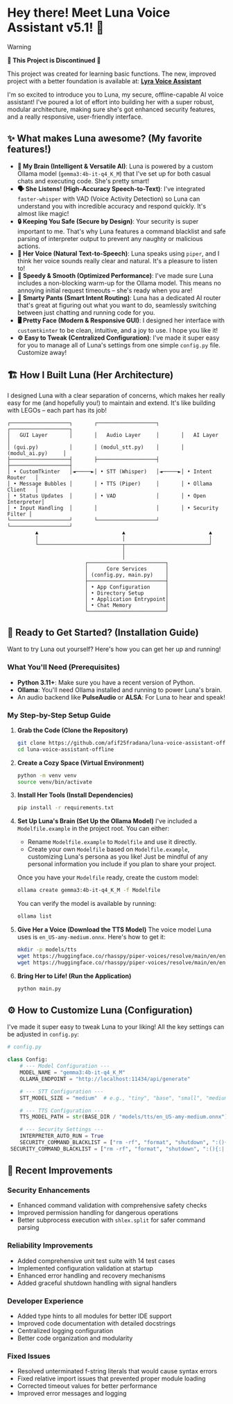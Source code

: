 # Hey there! Meet Luna Voice Assistant v5.1! 👋
> [!WARNING]
> **🚨 This Project is Discontinued 🚨**
>
> This project was created for learning basic functions. The new, improved project with a better foundation is available at: **[Lyra Voice Assistant](https://github.com/afif25fradana/lyra-voice-assistant.git)**

I'm so excited to introduce you to Luna, my secure, offline-capable AI voice assistant! I've poured a lot of effort into building her with a super robust, modular architecture, making sure she's got enhanced security features, and a really responsive, user-friendly interface.

## ✨ What makes Luna awesome? (My favorite features!)

-   **🤖 My Brain (Intelligent & Versatile AI)**: Luna is powered by a custom Ollama model (`gemma3:4b-it-q4_K_M`) that I've set up for both casual chats and executing code. She's pretty smart!
-   **🗣️ She Listens! (High-Accuracy Speech-to-Text)**: I've integrated `faster-whisper` with VAD (Voice Activity Detection) so Luna can understand you with incredible accuracy and respond quickly. It's almost like magic!
-   **🔒 Keeping You Safe (Secure by Design)**: Your security is super important to me. That's why Luna features a command blacklist and safe parsing of interpreter output to prevent any naughty or malicious actions.
-   **💬 Her Voice (Natural Text-to-Speech)**: Luna speaks using `piper`, and I think her voice sounds really clear and natural. It's a pleasure to listen to!
-   **🚀 Speedy & Smooth (Optimized Performance)**: I've made sure Luna includes a non-blocking warm-up for the Ollama model. This means no annoying initial request timeouts – she's ready when you are!
-   **🧠 Smarty Pants (Smart Intent Routing)**: Luna has a dedicated AI router that's great at figuring out what you want to do, seamlessly switching between just chatting and running code for you.
-   **🖥️ Pretty Face (Modern & Responsive GUI)**: I designed her interface with `customtkinter` to be clean, intuitive, and a joy to use. I hope you like it!
-   **⚙️ Easy to Tweak (Centralized Configuration)**: I've made it super easy for you to manage all of Luna's settings from one simple `config.py` file. Customize away!

## 🏗️ How I Built Luna (Her Architecture)

I designed Luna with a clear separation of concerns, which makes her really easy for me (and hopefully you!) to maintain and extend. It's like building with LEGOs – each part has its job!

```
┌───────────────────┐       ┌───────────────────┐       ┌───────────────────┐
│   GUI Layer       │       │   Audio Layer     │       │   AI Layer        │
│ (gui.py)          │       │ (modul_stt.py)    │       │ (modul_ai.py)     │
├───────────────────┤       ├───────────────────┤       ├───────────────────┤
│ • CustomTkinter   │◄─────►│ • STT (Whisper)   │◄─────►│ • Intent Router   │
│ • Message Bubbles │       │ • TTS (Piper)     │       │ • Ollama Client   │
│ • Status Updates  │       │ • VAD             │       │ • Open Interpreter│
│ • Input Handling  │       │                   │       │ • Security Filter │
└───────────────────┘       └───────────────────┘       └───────────────────┘
         ▲                           ▲                           ▲
         │                           │                           │
         └───────────────────────────┬───────────────────────────┘
                                     │
                                     │
                         ┌─────────────────────────┐
                         │      Core Services      │
                         │ (config.py, main.py)    │
                         ├─────────────────────────┤
                         │ • App Configuration     │
                         │ • Directory Setup       │
                         │ • Application Entrypoint│
                         │ • Chat Memory           │
                         └─────────────────────────┘
```

## 🚀 Ready to Get Started? (Installation Guide)

Want to try Luna out yourself? Here's how you can get her up and running!

### What You'll Need (Prerequisites)

-   **Python 3.11+**: Make sure you have a recent version of Python.
-   **Ollama**: You'll need Ollama installed and running to power Luna's brain.
-   An audio backend like **PulseAudio** or **ALSA**: For Luna to hear and speak!

### My Step-by-Step Setup Guide

1.  **Grab the Code (Clone the Repository)**
    ```bash
    git clone https://github.com/afif25fradana/luna-voice-assistant-offline.git
    cd luna-voice-assistant-offline
    ```

2.  **Create a Cozy Space (Virtual Environment)**
    ```bash
    python -m venv venv
    source venv/bin/activate
    ```

3.  **Install Her Tools (Install Dependencies)**
    ```bash
    pip install -r requirements.txt
    ```

4.  **Set Up Luna's Brain (Set Up the Ollama Model)**
    I've included a `Modelfile.example` in the project root. You can either:
    *   Rename `Modelfile.example` to `Modelfile` and use it directly.
    *   Create your own `Modelfile` based on `Modelfile.example`, customizing Luna's persona as you like! Just be mindful of any personal information you include if you plan to share your project.

    Once you have your `Modelfile` ready, create the custom model:
    ```bash
    ollama create gemma3:4b-it-q4_K_M -f Modelfile
    ```
    You can verify the model is available by running:
    ```bash
    ollama list
    ```

5.  **Give Her a Voice (Download the TTS Model)**
    The voice model Luna uses is `en_US-amy-medium.onnx`. Here's how to get it:
    ```bash
    mkdir -p models/tts
    wget https://huggingface.co/rhasspy/piper-voices/resolve/main/en/en_US/amy/medium/en_US-amy-medium.onnx -O models/tts/en_US-amy-medium.onnx
    wget https://huggingface.co/rhasspy/piper-voices/resolve/main/en/en_US/amy/medium/en_US-amy-medium.onnx.json -O models/tts/en_US-amy-medium.onnx.json
    ```

6.  **Bring Her to Life! (Run the Application)**
    ```bash
    python main.py
    ```

## ⚙️ How to Customize Luna (Configuration)

I've made it super easy to tweak Luna to your liking! All the key settings can be adjusted in `config.py`:

```python
# config.py

class Config:
    # --- Model Configuration ---
    MODEL_NAME = "gemma3:4b-it-q4_K_M"
    OLLAMA_ENDPOINT = "http://localhost:11434/api/generate"

    # --- STT Configuration ---
    STT_MODEL_SIZE = "medium"  # e.g., "tiny", "base", "small", "medium"

    # --- TTS Configuration ---
    TTS_MODEL_PATH = str(BASE_DIR / "models/tts/en_US-amy-medium.onnx")

    # --- Security Settings ---
    INTERPRETER_AUTO_RUN = True
    SECURITY_COMMAND_BLACKLIST = ["rm -rf", "format", "shutdown", ":(){:|:&};"]
 SECURITY_COMMAND_BLACKLIST = ["rm -rf", "format", "shutdown", ":(){:|:&};"]
```

## 🔧 Recent Improvements

### Security Enhancements
- Enhanced command validation with comprehensive safety checks
- Improved permission handling for dangerous operations
- Better subprocess execution with `shlex.split` for safer command parsing

### Reliability Improvements
- Added comprehensive unit test suite with 14 test cases
- Implemented configuration validation at startup
- Enhanced error handling and recovery mechanisms
- Added graceful shutdown handling with signal handlers

### Developer Experience
- Added type hints to all modules for better IDE support
- Improved code documentation with detailed docstrings
- Centralized logging configuration
- Better code organization and modularity

### Fixed Issues
- Resolved unterminated f-string literals that would cause syntax errors
- Fixed relative import issues that prevented proper module loading
- Corrected timeout values for better performance
- Improved error messages and logging
